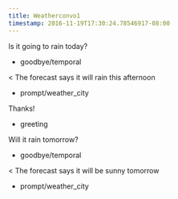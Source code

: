 ```yaml
---
title: Weatherconvo1
timestamp: 2016-11-19T17:30:24.78546917-08:00
---
```


Is it going to rain today?
* goodbye/temporal

< The forecast says it will rain this afternoon
* prompt/weather_city

Thanks!
* greeting

Will it rain tomorrow?
* goodbye/temporal

< The forecast says it will be sunny tomorrow
* prompt/weather_city
